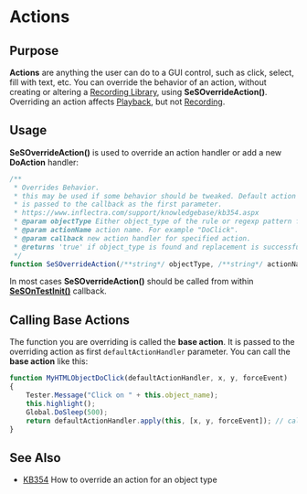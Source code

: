 # Actions

## Purpose

**Actions** are anything the user can do to a GUI control, such as click, select, fill with text, etc. You can override the behavior of an action, without creating or altering a [Recording Library](recording_library.md), using **SeSOverrideAction()**. Overriding an action affects [Playback](playback.md), but not [Recording](recording.md).

## Usage

**SeSOverrideAction()** is used to override an action handler or add a new **DoAction** handler:

```javascript
/**
 * Overrides Behavior.
 * this may be used if some behavior should be tweaked. Default action handler
 * is passed to the callback as the first parameter.
 * https://www.inflectra.com/support/knowledgebase/kb354.aspx
 * @param objectType Either object_type of the rule or regexp pattern for object_type.
 * @param actionName action name. For example "DoClick".
 * @param callback new action handler for specified action.
 * @returns 'true' if object_type is found and replacement is successful, 'false' otherwise.
 */
function SeSOverrideAction(/**string*/ objectType, /**string*/ actionName, callback)
```

In most cases **SeSOverrideAction()** should be called from within [**SeSOnTestInit()**](understanding_the_script.md#sesontestinit) callback.

## Calling Base Actions

The function you are overriding is called the **base action**. It is passed to the overriding action as first `defaultActionHandler` parameter. You can call the **base action** like this:

```javascript
function MyHTMLObjectDoClick(defaultActionHandler, x, y, forceEvent)
{
    Tester.Message("Click on " + this.object_name);
    this.highlight();
    Global.DoSleep(500);
    return defaultActionHandler.apply(this, [x, y, forceEvent]); // calling the base action
}
```

## See Also

- [KB354](https://www.inflectra.com/Support/KnowledgeBase/KB354.aspx) How to override an action for an object type
